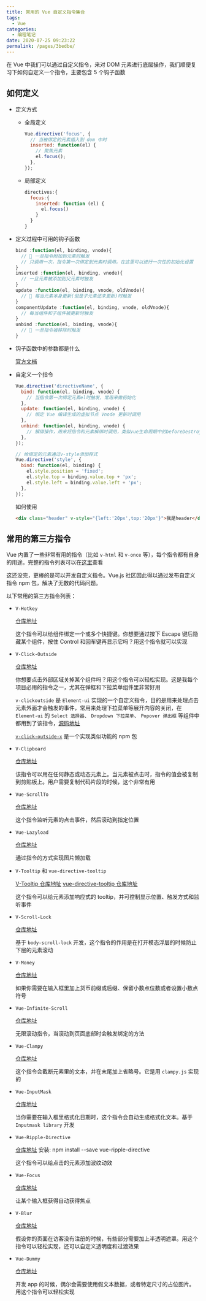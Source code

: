 ```yaml
---
title: 常用的 Vue 自定义指令集合
tags:
  - Vue
categories:
  - 编程笔记
date: 2020-07-25 09:23:22
permalink: /pages/3bedbe/
---
```


在 Vue 中我们可以通过自定义指令，来对 DOM 元素进行底层操作，我们顺便复习下如何自定义一个指令，主要包含 5 个钩子函数

## 如何定义

- 定义方式

  - 全局定义

    ```js
    Vue.directive('focus', {
      // 当被绑定的元素插入到 dom 中时
      inserted: function(el) {
        // 聚焦元素
        el.focus();
      },
    });
    ```

  - 局部定义

    ```js
    directives:{
      focus:{
        inserted: function (el) {
          el.focus()
        }
      }
    }
    ```

- 定义过程中可用的钩子函数

  ```js
  bind :function(el, binding, vnode){
    // 📌 一旦指令附加到元素时触发
    // 只调用一次，指令第一次绑定到元素时调用。在这里可以进行一次性的初始化设置
  }
  inserted :function(el, binding, vnode){
    // 一旦元素被添加到父元素时触发
  }
  update :function(el, binding, vnode, oldVnode){
    // 📌 每当元素本身更新(但是子元素还未更新)时触发
  }
  componentUpdate :function(el, binding, vnode, oldVnode){
    // 每当组件和子组件被更新时触发
  }
  unbind :function(el, binding, vnode){
    // 📌 一旦指令被移除时触发
  }
  ```

- 钩子函数中的参数都是什么

  [官方文档](https://cn.vuejs.org/v2/guide/custom-directive.html)

- 自定义一个指令

  ```js
  Vue.directive('directiveName', {
    bind: function(el, binding, vnode) {
      // 当指令第一次绑定元素el时触发，常用来做初始化
    },
    update: function(el, binding, vnode) {
      // 绑定 Vue 编译生成的虚拟节点 Vnode 更新时调用
    },
    unbind: function(el, binding, vnode) {
      // 解绑操作，用来将指令和元素解绑时调用，类似vue生命周期中的beforeDestroy钩子函数
    },
  });

  // 给绑定的元素通过v-style添加样式
  Vue.directive('style', {
    bind: function(el, binding) {
      el.style.position = 'fixed';
      el.style.top = binding.value.top + 'px';
      el.style.left = binding.value.left + 'px';
    },
  });
  ```

  如何使用

  ```html
  <div class="header" v-style="{left:'20px',top:'20px'}">我是header</div>
  ```

## 常用的第三方指令

Vue 内置了一些非常有用的指令（比如 `v-html` 和 `v-once` 等），每个指令都有自身的用途。完整的指令列表可以在[这里](https://cn.vuejs.org/v2/api/#指令)查看

这还没完，更棒的是可以开发自定义指令。Vue.js 社区因此得以通过发布自定义指令 npm 包，解决了无数的代码问题。

以下常用的第三方指令列表：

- `V-Hotkey`

  [仓库地址](https://github.com/Dafrok/v-hotkey)

  这个指令可以给组件绑定一个或多个快捷键。你想要通过按下 Escape 键后隐藏某个组件，按住 Control 和回车键再显示它吗？用这个指令就可以实现

- `V-Click-Outside`

  [仓库地址](https://github.com/ndelvalle/v-click-outside)

  你想要点击外部区域关掉某个组件吗？用这个指令可以轻松实现。这是我每个项目必用的指令之一，尤其在弹框和下拉菜单组件里非常好用

  `v-clickoutside` 是 `Element-ui` 实现的一个自定义指令，目的是用来处理点击元素外面才会触发的事件，常用来处理下拉菜单等展开内容的关闭，在 `Element-ui` 的 `Select 选择器`、 `Dropdown 下拉菜单`、 `Popover 弹出框` 等组件中都用到了该指令，[源码地址](https://github.com/ElemeFE/element/blob/dev/src/utils/clickoutside.js)

  [`v-click-outside-x`](https://github.com/Xotic750/v-click-outside-x#readme) 是一个实现类似功能的 npm 包

- `V-Clipboard`

  [仓库地址](https://github.com/euvl/v-clipboard)

  该指令可以用在任何静态或动态元素上。当元素被点击时，指令的值会被复制到剪贴板上。用户需要复制代码片段的时候，这个非常有用

- `Vue-ScrollTo`

  [仓库地址](https://github.com/rigor789/vue-scrollTo)

  这个指令监听元素的点击事件，然后滚动到指定位置

- `Vue-Lazyload`

  [仓库地址](https://github.com/hilongjw/vue-lazyload)

  通过指令的方式实现图片懒加载

- `V-Tooltip` 和 `vue-directive-tooltip`

  [V-Tooltip 仓库地址](https://github.com/Akryum/v-tooltip)
  [vue-directive-tooltip 仓库地址](https://github.com/hekigan/vue-directive-tooltip)

  这个指令可以给元素添加响应式的 tooltip，并可控制显示位置、触发方式和监听事件

- `V-Scroll-Lock`

  [仓库地址](https://github.com/phegman/v-scroll-lock)

  基于 `body-scroll-lock` 开发，这个指令的作用是在打开模态浮层的时候防止下层的元素滚动

- `V-Money`

  [仓库地址](https://github.com/vuejs-tips/v-money)

  如果你需要在输入框里加上货币前缀或后缀、保留小数点位数或者设置小数点符号

- `Vue-Infinite-Scroll`

  [仓库地址](https://github.com/ElemeFE/vue-infinite-scroll)

  无限滚动指令，当滚动到页面底部时会触发绑定的方法

- `Vue-Clampy`

  [仓库地址](https://github.com/clampy-js/vue-clampy)

  这个指令会截断元素里的文本，并在末尾加上省略号。它是用 `clampy.js` 实现的

- `Vue-InputMask`

  [仓库地址](https://github.com/scleriot/vue-inputmask)

  当你需要在输入框里格式化日期时，这个指令会自动生成格式化文本。基于 `Inputmask library` 开发

- `Vue-Ripple-Directive`

  [仓库地址](https://github.com/PygmySlowLoris/vue-ripple-directive)
  安装: npm install --save vue-ripple-directive

  这个指令可以给点击的元素添加波纹动效

- `Vue-Focus`

  [仓库地址](https://github.com/simplesmiler/vue-focus)

  让某个输入框获得自动获得焦点

- `V-Blur`

  [仓库地址](https://github.com/ndelvalle/v-blur)

  假设你的页面在访客没有注册的时候，有些部分需要加上半透明遮罩。用这个指令可以轻松实现，还可以自定义透明度和过渡效果

- `Vue-Dummy`

  [仓库地址](https://github.com/paulcollett/vue-dummy)

  开发 app 的时候，偶尔会需要使用假文本数据，或者特定尺寸的占位图片。用这个指令可以轻松实现

